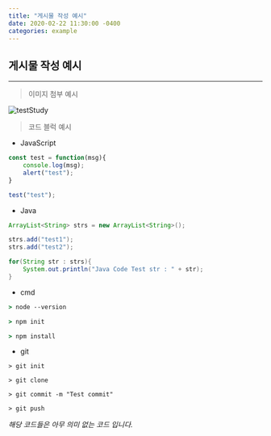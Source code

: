 ```yaml
---
title: "게시물 작성 예시"
date: 2020-02-22 11:30:00 -0400
categories: example
---
```



<h2>게시물 작성 예시</h2>

---

> 이미지 첨부 예시

![testStudy](https://user-images.githubusercontent.com/53975137/76321957-13c7f500-6326-11ea-9850-45eb6b224073.gif)


> 코드 블럭 예시   
- JavaScript
```javascript
const test = function(msg){
    console.log(msg);
    alert("test");
}

test("test");
```


- Java
```Java
ArrayList<String> strs = new ArrayList<String>();

strs.add("test1");
strs.add("test2");

for(String str : strs){
    System.out.println("Java Code Test str : " + str);
}

```

- cmd
```cmd
> node --version

> npm init

> npm install
```

- git
```git
> git init

> git clone

> git commit -m "Test commit"

> git push
```

*해당 코드들은 아무 의미 없는 코드 입니다.*

[jekyll-docs]: https://jekyllrb.com/docs/home
[jekyll-gh]:   https://github.com/jekyll/jekyll
[jekyll-talk]: https://talk.jekyllrb.com/
